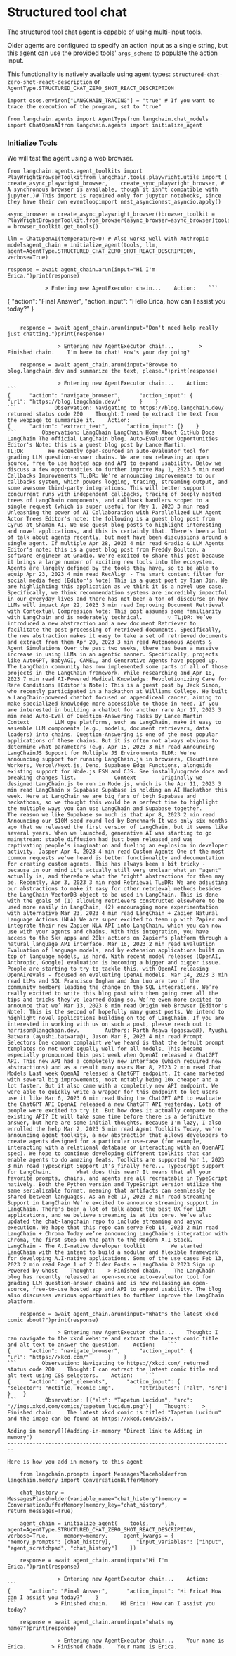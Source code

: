 Structured tool chat
====================

The structured tool chat agent is capable of using multi-input tools.

Older agents are configured to specify an action input as a single string, but this agent can use the provided tools' `args_schema` to populate the action input.

This functionality is natively available using agent types: `structured-chat-zero-shot-react-description` or `AgentType.STRUCTURED_CHAT_ZERO_SHOT_REACT_DESCRIPTION`

    import osos.environ["LANGCHAIN_TRACING"] = "true" # If you want to trace the execution of the program, set to "true"

    from langchain.agents import AgentTypefrom langchain.chat_models import ChatOpenAIfrom langchain.agents import initialize_agent

### Initialize Tools[](#initialize-tools "Direct link to Initialize Tools")

We will test the agent using a web browser.

    from langchain.agents.agent_toolkits import PlayWrightBrowserToolkitfrom langchain.tools.playwright.utils import (    create_async_playwright_browser,    create_sync_playwright_browser, # A synchronous browser is available, though it isn't compatible with jupyter.)# This import is required only for jupyter notebooks, since they have their own eventloopimport nest_asyncionest_asyncio.apply()

    async_browser = create_async_playwright_browser()browser_toolkit = PlayWrightBrowserToolkit.from_browser(async_browser=async_browser)tools = browser_toolkit.get_tools()

    llm = ChatOpenAI(temperature=0) # Also works well with Anthropic modelsagent_chain = initialize_agent(tools, llm, agent=AgentType.STRUCTURED_CHAT_ZERO_SHOT_REACT_DESCRIPTION, verbose=True)

    response = await agent_chain.arun(input="Hi I'm Erica.")print(response)

                > Entering new AgentExecutor chain...    Action:    ```
{      "action": "Final Answer",      "action_input": "Hello Erica, how can I assist you today?"    }    
```            > Finished chain.    Hello Erica, how can I assist you today?

    response = await agent_chain.arun(input="Don't need help really just chatting.")print(response)

                > Entering new AgentExecutor chain...        > Finished chain.    I'm here to chat! How's your day going?

    response = await agent_chain.arun(input="Browse to blog.langchain.dev and summarize the text, please.")print(response)

                > Entering new AgentExecutor chain...    Action:    ```
{      "action": "navigate_browser",      "action_input": {        "url": "https://blog.langchain.dev/"      }    }    
```            Observation: Navigating to https://blog.langchain.dev/ returned status code 200    Thought:I need to extract the text from the webpage to summarize it.    Action:    ```
{      "action": "extract_text",      "action_input": {}    }    
```        Observation: LangChain LangChain Home About GitHub Docs LangChain The official LangChain blog. Auto-Evaluator Opportunities Editor's Note: this is a guest blog post by Lance Martin.            TL;DR        We recently open-sourced an auto-evaluator tool for grading LLM question-answer chains. We are now releasing an open source, free to use hosted app and API to expand usability. Below we discuss a few opportunities to further improve May 1, 2023 5 min read Callbacks Improvements TL;DR: We're announcing improvements to our callbacks system, which powers logging, tracing, streaming output, and some awesome third-party integrations. This will better support concurrent runs with independent callbacks, tracing of deeply nested trees of LangChain components, and callback handlers scoped to a single request (which is super useful for May 1, 2023 3 min read Unleashing the power of AI Collaboration with Parallelized LLM Agent Actor Trees Editor's note: the following is a guest blog post from Cyrus at Shaman AI. We use guest blog posts to highlight interesting and novel applications, and this is certainly that. There's been a lot of talk about agents recently, but most have been discussions around a single agent. If multiple Apr 28, 2023 4 min read Gradio & LLM Agents Editor's note: this is a guest blog post from Freddy Boulton, a software engineer at Gradio. We're excited to share this post because it brings a large number of exciting new tools into the ecosystem. Agents are largely defined by the tools they have, so to be able to equip Apr 23, 2023 4 min read RecAlign - The smart content filter for social media feed [Editor's Note] This is a guest post by Tian Jin. We are highlighting this application as we think it is a novel use case. Specifically, we think recommendation systems are incredibly impactful in our everyday lives and there has not been a ton of discourse on how LLMs will impact Apr 22, 2023 3 min read Improving Document Retrieval with Contextual Compression Note: This post assumes some familiarity with LangChain and is moderately technical.        💡 TL;DR: We’ve introduced a new abstraction and a new document Retriever to facilitate the post-processing of retrieved documents. Specifically, the new abstraction makes it easy to take a set of retrieved documents and extract from them Apr 20, 2023 3 min read Autonomous Agents & Agent Simulations Over the past two weeks, there has been a massive increase in using LLMs in an agentic manner. Specifically, projects like AutoGPT, BabyAGI, CAMEL, and Generative Agents have popped up. The LangChain community has now implemented some parts of all of those projects in the LangChain framework. While researching and Apr 18, 2023 7 min read AI-Powered Medical Knowledge: Revolutionizing Care for Rare Conditions [Editor's Note]: This is a guest post by Jack Simon, who recently participated in a hackathon at Williams College. He built a LangChain-powered chatbot focused on appendiceal cancer, aiming to make specialized knowledge more accessible to those in need. If you are interested in building a chatbot for another rare Apr 17, 2023 3 min read Auto-Eval of Question-Answering Tasks By Lance Martin        Context        LLM ops platforms, such as LangChain, make it easy to assemble LLM components (e.g., models, document retrievers, data loaders) into chains. Question-Answering is one of the most popular applications of these chains. But it is often not always obvious to determine what parameters (e.g. Apr 15, 2023 3 min read Announcing LangChainJS Support for Multiple JS Environments TLDR: We're announcing support for running LangChain.js in browsers, Cloudflare Workers, Vercel/Next.js, Deno, Supabase Edge Functions, alongside existing support for Node.js ESM and CJS. See install/upgrade docs and breaking changes list.            Context        Originally we designed LangChain.js to run in Node.js, which is the Apr 11, 2023 3 min read LangChain x Supabase Supabase is holding an AI Hackathon this week. Here at LangChain we are big fans of both Supabase and hackathons, so we thought this would be a perfect time to highlight the multiple ways you can use LangChain and Supabase together.        The reason we like Supabase so much is that Apr 8, 2023 2 min read Announcing our $10M seed round led by Benchmark It was only six months ago that we released the first version of LangChain, but it seems like several years. When we launched, generative AI was starting to go mainstream: stable diffusion had just been released and was captivating people’s imagination and fueling an explosion in developer activity, Jasper Apr 4, 2023 4 min read Custom Agents One of the most common requests we've heard is better functionality and documentation for creating custom agents. This has always been a bit tricky - because in our mind it's actually still very unclear what an "agent" actually is, and therefore what the "right" abstractions for them may be. Recently, Apr 3, 2023 3 min read Retrieval TL;DR: We are adjusting our abstractions to make it easy for other retrieval methods besides the LangChain VectorDB object to be used in LangChain. This is done with the goals of (1) allowing retrievers constructed elsewhere to be used more easily in LangChain, (2) encouraging more experimentation with alternative Mar 23, 2023 4 min read LangChain + Zapier Natural Language Actions (NLA) We are super excited to team up with Zapier and integrate their new Zapier NLA API into LangChain, which you can now use with your agents and chains. With this integration, you have access to the 5k+ apps and 20k+ actions on Zapier's platform through a natural language API interface. Mar 16, 2023 2 min read Evaluation Evaluation of language models, and by extension applications built on top of language models, is hard. With recent model releases (OpenAI, Anthropic, Google) evaluation is becoming a bigger and bigger issue. People are starting to try to tackle this, with OpenAI releasing OpenAI/evals - focused on evaluating OpenAI models. Mar 14, 2023 3 min read LLMs and SQL Francisco Ingham and Jon Luo are two of the community members leading the change on the SQL integrations. We’re really excited to write this blog post with them going over all the tips and tricks they’ve learned doing so. We’re even more excited to announce that we’ Mar 13, 2023 8 min read Origin Web Browser [Editor's Note]: This is the second of hopefully many guest posts. We intend to highlight novel applications building on top of LangChain. If you are interested in working with us on such a post, please reach out to harrison@langchain.dev.        Authors: Parth Asawa (pgasawa@), Ayushi Batwara (ayushi.batwara@), Jason Mar 8, 2023 4 min read Prompt Selectors One common complaint we've heard is that the default prompt templates do not work equally well for all models. This became especially pronounced this past week when OpenAI released a ChatGPT API. This new API had a completely new interface (which required new abstractions) and as a result many users Mar 8, 2023 2 min read Chat Models Last week OpenAI released a ChatGPT endpoint. It came marketed with several big improvements, most notably being 10x cheaper and a lot faster. But it also came with a completely new API endpoint. We were able to quickly write a wrapper for this endpoint to let users use it like Mar 6, 2023 6 min read Using the ChatGPT API to evaluate the ChatGPT API OpenAI released a new ChatGPT API yesterday. Lots of people were excited to try it. But how does it actually compare to the existing API? It will take some time before there is a definitive answer, but here are some initial thoughts. Because I'm lazy, I also enrolled the help Mar 2, 2023 5 min read Agent Toolkits Today, we're announcing agent toolkits, a new abstraction that allows developers to create agents designed for a particular use-case (for example, interacting with a relational database or interacting with an OpenAPI spec). We hope to continue developing different toolkits that can enable agents to do amazing feats. Toolkits are supported Mar 1, 2023 3 min read TypeScript Support It's finally here... TypeScript support for LangChain.        What does this mean? It means that all your favorite prompts, chains, and agents are all recreatable in TypeScript natively. Both the Python version and TypeScript version utilize the same serializable format, meaning that artifacts can seamlessly be shared between languages. As an Feb 17, 2023 2 min read Streaming Support in LangChain We’re excited to announce streaming support in LangChain. There's been a lot of talk about the best UX for LLM applications, and we believe streaming is at its core. We’ve also updated the chat-langchain repo to include streaming and async execution. We hope that this repo can serve Feb 14, 2023 2 min read LangChain + Chroma Today we’re announcing LangChain's integration with Chroma, the first step on the path to the Modern A.I Stack.            LangChain - The A.I-native developer toolkit        We started LangChain with the intent to build a modular and flexible framework for developing A.I-native applications. Some of the use cases Feb 13, 2023 2 min read Page 1 of 2 Older Posts → LangChain © 2023 Sign up Powered by Ghost    Thought:    > Finished chain.    The LangChain blog has recently released an open-source auto-evaluator tool for grading LLM question-answer chains and is now releasing an open-source, free-to-use hosted app and API to expand usability. The blog also discusses various opportunities to further improve the LangChain platform.

    response = await agent_chain.arun(input="What's the latest xkcd comic about?")print(response)

                > Entering new AgentExecutor chain...    Thought: I can navigate to the xkcd website and extract the latest comic title and alt text to answer the question.    Action:    ```
{      "action": "navigate_browser",      "action_input": {        "url": "https://xkcd.com/"      }    }    
```        Observation: Navigating to https://xkcd.com/ returned status code 200    Thought:I can extract the latest comic title and alt text using CSS selectors.    Action:    ```
{      "action": "get_elements",      "action_input": {        "selector": "#ctitle, #comic img",        "attributes": ["alt", "src"]      }    }    
```         Observation: [{"alt": "Tapetum Lucidum", "src": "//imgs.xkcd.com/comics/tapetum_lucidum.png"}]    Thought:    > Finished chain.    The latest xkcd comic is titled "Tapetum Lucidum" and the image can be found at https://xkcd.com/2565/.

Adding in memory[](#adding-in-memory "Direct link to Adding in memory")
------------------------------------------------------------------------

Here is how you add in memory to this agent

    from langchain.prompts import MessagesPlaceholderfrom langchain.memory import ConversationBufferMemory

    chat_history = MessagesPlaceholder(variable_name="chat_history")memory = ConversationBufferMemory(memory_key="chat_history", return_messages=True)

    agent_chain = initialize_agent(    tools,     llm,     agent=AgentType.STRUCTURED_CHAT_ZERO_SHOT_REACT_DESCRIPTION,     verbose=True,     memory=memory,     agent_kwargs = {        "memory_prompts": [chat_history],        "input_variables": ["input", "agent_scratchpad", "chat_history"]    })

    response = await agent_chain.arun(input="Hi I'm Erica.")print(response)

                > Entering new AgentExecutor chain...    Action:    ```
{      "action": "Final Answer",      "action_input": "Hi Erica! How can I assist you today?"    }    
```            > Finished chain.    Hi Erica! How can I assist you today?

    response = await agent_chain.arun(input="whats my name?")print(response)

                > Entering new AgentExecutor chain...    Your name is Erica.        > Finished chain.    Your name is Erica.